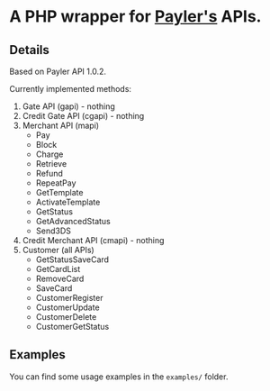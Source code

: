 # A PHP wrapper for [Payler's](https://payler.com/docs/acquiring_docs) APIs.

## Details

Based on Payler API 1.0.2.

Currently implemented methods:

1. Gate API (gapi) - nothing
2. Credit Gate API (cgapi) - nothing
3. Merchant API (mapi)
    * Pay
    * Block
    * Charge
    * Retrieve
    * Refund
    * RepeatPay
    * GetTemplate
    * ActivateTemplate
    * GetStatus
    * GetAdvancedStatus
    * Send3DS
4. Credit Merchant API (cmapi) - nothing
5. Customer (all APIs)
    * GetStatusSaveCard
    * GetCardList
    * RemoveCard
    * SaveCard
    * CustomerRegister
    * CustomerUpdate
    * CustomerDelete
    * CustomerGetStatus

## Examples

You can find some usage examples in the `examples/` folder.
